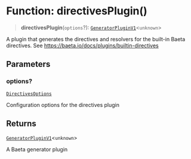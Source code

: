 # Function: directivesPlugin()

> **directivesPlugin**(`options`?): [`GeneratorPluginV1`](../../generator/interfaces/GeneratorPluginV1.md)\<`unknown`\>

A plugin that generates the directives and resolvers for the built-in Baeta directives.
See https://baeta.io/docs/plugins/builtin-directives

## Parameters

### options?

[`DirectivesOptions`](../interfaces/DirectivesOptions.md)

Configuration options for the directives plugin

## Returns

[`GeneratorPluginV1`](../../generator/interfaces/GeneratorPluginV1.md)\<`unknown`\>

A Baeta generator plugin
